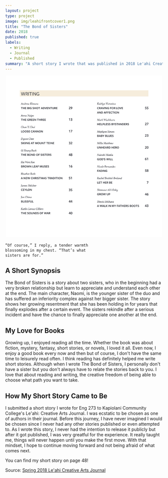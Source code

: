 ```yaml
---
layout: project
type: project
image: img/leahifrontcover1.png
title: "The Bond of Sisters"
date: 2018
published: true
labels:
  - Writing
  - Journal
  - Published
summary: "A short story I wrote that was published in 2018 Le'ahi Creative Arts Journal."
---
```


<p align="center">
<img width="500px" class="rounded float-start pe-4" src="../img/pages.png">
</p>

```
“Of course,” I reply, a tender warmth
blossoming in my chest. “That’s what
sisters are for.”
```
## A Short Synopsis

The Bond of Sisters is a story about two sisters, who in the beginning had a very broken relationship but learn to appreciate and understand each other at the end. The main character, Naomi, is the younger sister of the duo and has suffered an inferiority complex against her bigger sister. The story shows her growing resentment that she has been holding in for years that finally explodes after a certain event. The sisters rekindle after a serious incident and have the chance to finally appreciate one another at the end.

## My Love for Books

Growing up, I enjoyed reading all the time. Whether the book was about fiction, mystery, fantasy, short stories, or novels, I loved it all. Even now, I enjoy a good book every now and then but of course, I don't have the same time to leisurely read often. I think reading has definitely helped me write short stories. Although when I wrote The Bond of Sisters, I personally don't have a sister but you don't always have to relate the stories back to you. I love that about reading and writing, the creative freedom of being able to choose what path you want to take.

## How My Short Story Came to Be

I submitted a short story I wrote for Eng 273 to Kapiolani Community College's Le'ahi: Creative Arts Journal. I was ecstatic to be chosen as one of authors in their journal. Before this journey, I have never imagined I would be chosen since I never had any other stories published or even attempted to. As I wrote this story, I never had the intention to release it publicly but after it got published, I was very greatful for the experience. It really taught me, things will never happen until you make the first move. With that mindset, I hope to continue moving forward and not being afraid of what comes next.

You can find my short story on page 48!

Source: <a href="https://dspace.lib.hawaii.edu/server/api/core/bitstreams/e39c518f-f875-467d-8f97-4516baaeb09c/content"><i class="large github icon "></i>Spring 2018 Le'ahi Creative Arts Journal</a>
